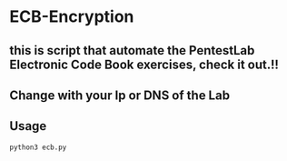 # ECB-Encryption

## this is  script that automate the PentestLab Electronic Code Book exercises, check it out.!!

## Change with your Ip or DNS of the Lab

## Usage
```python
python3 ecb.py
```

